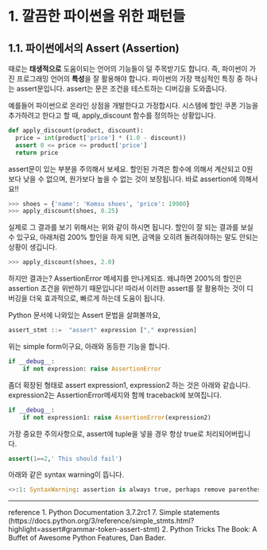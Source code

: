 # 1. 깔끔한 파이썬을 위한 패턴들

## 1.1. 파이썬에서의 Assert (Assertion)

때로는 **태생적으로** 도움이되는 언어의 기능들이 덜 주목받기도 합니다. 즉, 파이썬이 가진 프로그래밍 언어의 **특성**을 잘 활용해야 합니다.
파이썬의 가장 핵심적인 특징 중 하나는 assert문입니다. assert는 문은 조건을 테스트하는 디버깅을 도와줍니다.

예를들어 파이썬으로 온라인 상점을 개발한다고 가정합시다. 시스템에 할인 쿠폰 기능을 추가하려고 한다고 할 때, apply_discount 함수를 정의하는 상황입니다.

```python
def apply_discount(product, discount):
  price = int(product['price'] * (1.0 - discount))
  assert 0 <= price <= product['price']
  return price
```

assert문이 있는 부분을 주의해서 보세요. 할인된 가격은 함수에 의해서 계산되고 0원 보다 낮을 수 없으며, 원가보다 높을 수 없는 것이 보장됩니다. 바로 assertion에 의해서요!!

```python
>>> shoes = {'name': 'Komsu shoes', 'price': 19900}
>>> apply_discount(shoes, 0.25)
```

실제로 그 결과를 보기 위해서는 위와 같이 하시면 됩니다. 할인이 잘 되는 결과를 보실 수 있구요, 아래처럼 200% 할인을 하게 되면, 금액을 오히려 돌려줘야하는 말도 안되는 상황이 생깁니다.

```python
>>> apply_discount(shoes, 2.0)
```

하지만 결과는? AssertionError 메세지를 만나게되죠. 왜냐하면 200%의 할인은 assertion 조건을 위반하기 때문입니다!
따라서 이러한 assert를 잘 활용하는 것이 디버깅을 더욱 효과적으로, 빠르게 하는데 도움이 됩니다.

Python 문서에 나와있는 Assert 문법을 살펴볼까요,

```python
assert_stmt ::=  "assert" expression ["," expression]
```

위는 simple form이구요, 아래와 동등한 기능을 합니다.

```python
if __debug__:
    if not expression: raise AssertionError
````
좀더 확장된 형태로 assert expression1, expression2 하는 것은 아래와 같습니다. expression2는 AssertionError메세지와 함께 traceback에 보여집니다.

```python
if __debug__:
    if not expression1: raise AssertionError(expression2)
```

가장 중요한 주의사항으로, assert에 tuple을 넣을 경우 항상 true로 처리되어버립니다. 

```python
assert(1==2,' This should fail')
```

아래와 같은 syntax warning이 뜹니다.

```python
<>:1: SyntaxWarning: assertion is always true, perhaps remove parentheses?
```

<hr>
reference
1. Python Documentation 3.7.2rc1 7. Simple statements
   (https://docs.python.org/3/reference/simple_stmts.html?highlight=assert#grammar-token-assert-stmt)
2. Python Tricks The Book: A Buffet of Awesome Python Features, Dan Bader.
